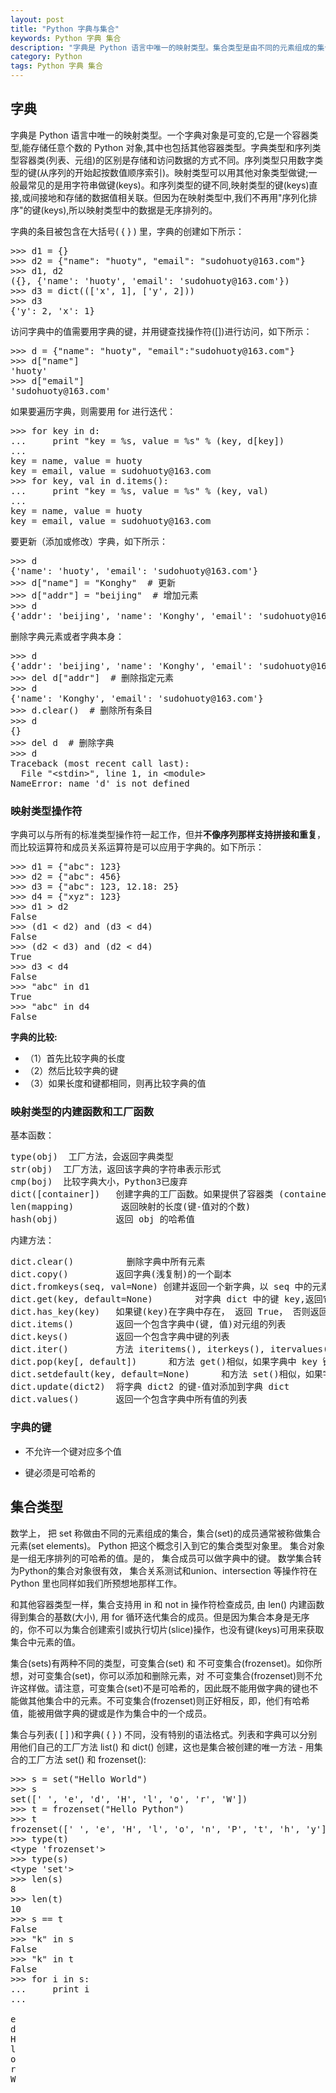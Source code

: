 ```yaml
---
layout: post
title: "Python 字典与集合"
keywords: Python 字典 集合
description: "字典是 Python 语言中唯一的映射类型。集合类型是由不同的元素组成的集合。"
category: Python
tags: Python 字典 集合
---
```


## 字典

字典是 Python 语言中唯一的映射类型。一个字典对象是可变的,它是一个容器类型,能存储任意个数的 Python 对象,其中也包括其他容器类型。字典类型和序列类型容器类(列表、元组)的区别是存储和访问数据的方式不同。序列类型只用数字类型的键(从序列的开始起按数值顺序索引)。映射类型可以用其他对象类型做键;一般最常见的是用字符串做键(keys)。和序列类型的键不同,映射类型的键(keys)直接,或间接地和存储的数据值相关联。但因为在映射类型中,我们不再用"序列化排序"的键(keys),所以映射类型中的数据是无序排列的。

字典的条目被包含在大括号( { } ) 里，字典的创建如下所示：

<pre>
>>> d1 = {}
>>> d2 = {"name": "huoty", "email": "sudohuoty@163.com"}
>>> d1, d2
({}, {'name': 'huoty', 'email': 'sudohuoty@163.com'})
>>> d3 = dict((['x', 1], ['y', 2]))
>>> d3
{'y': 2, 'x': 1}
</pre>

访问字典中的值需要用字典的键，并用键查找操作符([])进行访问，如下所示：

<pre>
>>> d = {"name": "huoty", "email":"sudohuoty@163.com"}
>>> d["name"]
'huoty'
>>> d["email"]
'sudohuoty@163.com'
</pre>

如果要遍历字典，则需要用 for 进行迭代：

<pre>
>>> for key in d:
...     print "key = %s, value = %s" % (key, d[key])
... 
key = name, value = huoty
key = email, value = sudohuoty@163.com
>>> for key, val in d.items():
...     print "key = %s, value = %s" % (key, val)
... 
key = name, value = huoty
key = email, value = sudohuoty@163.com
</pre>

要更新（添加或修改）字典，如下所示：

<pre>
>>> d
{'name': 'huoty', 'email': 'sudohuoty@163.com'}
>>> d["name"] = "Konghy"  # 更新
>>> d["addr"] = "beijing"  # 增加元素
>>> d
{'addr': 'beijing', 'name': 'Konghy', 'email': 'sudohuoty@163.com'}
</pre>

删除字典元素或者字典本身：

<pre>
>>> d
{'addr': 'beijing', 'name': 'Konghy', 'email': 'sudohuoty@163.com'}
>>> del d["addr"]  # 删除指定元素
>>> d
{'name': 'Konghy', 'email': 'sudohuoty@163.com'}
>>> d.clear()  # 删除所有条目
>>> d
{}
>>> del d  # 删除字典
>>> d
Traceback (most recent call last):
  File "&lt;stdin>", line 1, in &lt;module>
NameError: name 'd' is not defined
</pre>

### 映射类型操作符

字典可以与所有的标准类型操作符一起工作，但并**不像序列那样支持拼接和重复**，而比较运算符和成员关系运算符是可以应用于字典的。如下所示：

<pre>
>>> d1 = {"abc": 123}
>>> d2 = {"abc": 456}
>>> d3 = {"abc": 123, 12.18: 25}
>>> d4 = {"xyz": 123}
>>> d1 > d2
False
>>> (d1 < d2) and (d3 < d4)
False
>>> (d2 < d3) and (d2 < d4)
True
>>> d3 < d4
False
>>> "abc" in d1
True
>>> "abc" in d4
False
</pre>

**字典的比较:**

- （1）首先比较字典的长度
- （2）然后比较字典的键
- （3）如果长度和键都相同，则再比较字典的值

### 映射类型的内建函数和工厂函数 

基本函数：

<pre>
type(obj)  工厂方法，会返回字典类型
str(obj)  工厂方法，返回该字典的字符串表示形式
cmp(boj)  比较字典大小，Python3已废弃
dict([container])   创建字典的工厂函数。如果提供了容器类 (container) ， 就用其中的条目填充字典，否则就创建一个空字典。 
len(mapping)         返回映射的长度(键-值对的个数) 
hash(obj)           返回 obj 的哈希值 
</pre>

内建方法：

<pre>
dict.clear()          删除字典中所有元素 
dict.copy()         返回字典(浅复制)的一个副本 
dict.fromkeys(seq, val=None) 创建并返回一个新字典，以 seq 中的元素做该字典的键，val 做该字典中所有键对应的初始值(如果不提供此值，则默认为 None) 
dict.get(key, default=None)        对字典 dict 中的键 key,返回它对应的值 value，如果字典中不存在此键，则返回 default 的值(注意，参数 default 的默认值为 None) 
dict.has_key(key)   如果键(key)在字典中存在， 返回 True， 否则返回 False. 在 Python2.2 版本引入 in 和 not in 后，此方法几乎已废弃不用了，但仍提供一个可工作的接口。 
dict.items()        返回一个包含字典中(键, 值)对元组的列表 
dict.keys()         返回一个包含字典中键的列表 
dict.iter()         方法 iteritems(), iterkeys(), itervalues()与它们对应的非迭代方法一样，不同的是它们返回一个迭代子，而不是一个列表。 
dict.pop(key[, default])      和方法 get()相似，如果字典中 key 键存在，删除并返回 dict[key]，如果 key 键不存在，且没有给出 default 的值，引发 KeyError 异常。  
dict.setdefault(key, default=None)      和方法 set()相似，如果字典中不存在 key 键，由 dict[key]=default 为它赋值。 
dict.update(dict2)  将字典 dict2 的键-值对添加到字典 dict  
dict.values()       返回一个包含字典中所有值的列表 
</pre>

### 字典的键

-  不允许一个键对应多个值 

-  键必须是可哈希的 

## 集合类型

数学上， 把 set 称做由不同的元素组成的集合，集合(set)的成员通常被称做集合元素(set elements)。 Python 把这个概念引入到它的集合类型对象里。 集合对象是一组无序排列的可哈希的值。是的， 集合成员可以做字典中的键。 数学集合转为Python的集合对象很有效， 集合关系测试和union、intersection 等操作符在 Python 里也同样如我们所预想地那样工作。 

和其他容器类型一样，集合支持用 in 和 not in 操作符检查成员, 由 len() 内建函数得到集合的基数(大小),  用 for 循环迭代集合的成员。但是因为集合本身是无序的，你不可以为集合创建索引或执行切片(slice)操作，也没有键(keys)可用来获取集合中元素的值。 

集合(sets)有两种不同的类型，可变集合(set) 和 不可变集合(frozenset)。如你所想，对可变集合(set)，你可以添加和删除元素，对 不可变集合(frozenset)则不允许这样做。请注意，可变集合(set)不是可哈希的，因此既不能用做字典的键也不能做其他集合中的元素。不可变集合(frozenset)则正好相反，即，他们有哈希值，能被用做字典的键或是作为集合中的一个成员。 

集合与列表( [ ] )和字典( { } ) 不同，没有特别的语法格式。列表和字典可以分别用他们自己的工厂方法 list() 和 dict() 创建，这也是集合被创建的唯一方法 - 用集合的工厂方法 set() 和 frozenset(): 

<pre>
>>> s = set("Hello World")
>>> s
set([' ', 'e', 'd', 'H', 'l', 'o', 'r', 'W'])
>>> t = frozenset("Hello Python")
>>> t
frozenset([' ', 'e', 'H', 'l', 'o', 'n', 'P', 't', 'h', 'y'])
>>> type(t)
&lt;type 'frozenset'>
>>> type(s)
&lt;type 'set'>
>>> len(s)
8
>>> len(t)
10
>>> s == t
False
>>> "k" in s
False
>>> "k" in t
False
>>> for i in s:
...     print i
... 
 
e
d
H
l
o
r
W
</pre>